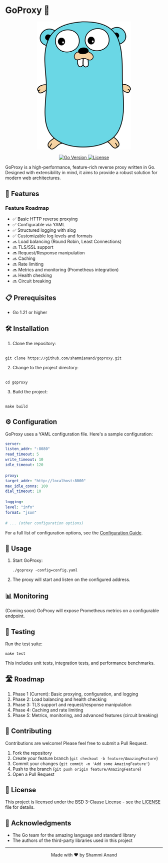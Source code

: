 # GoProxy 🚀

<p align="center">
  <img src="https://raw.githubusercontent.com/golang-samples/gopher-vector/master/gopher.png" alt="GoProxy Gopher" width="300"/>
</p>

<p align="center">
  <a href="https://golang.org/doc/go1.21">
    <img src="https://img.shields.io/badge/Go-1.21+-00ADD8?style=for-the-badge&logo=go" alt="Go Version">
  </a>
  <a href="https://github.com/yourusername/goproxy/blob/main/LICENSE">
    <img src="https://img.shields.io/badge/License-BSD--3--Clause-blue?style=for-the-badge" alt="License">
  </a>
</p>

GoProxy is a high-performance, feature-rich reverse proxy written in Go. Designed with extensibility in mind, it aims to provide a robust solution for modern web architectures.

## 🌟 Features

### Feature Roadmap

- ✅ Basic HTTP reverse proxying
- ✅ Configurable via YAML
- ✅ Structured logging with slog
- ✅ Customizable log levels and formats
- 🔜 Load balancing (Round Robin, Least Connections)
- 🔜 TLS/SSL support
- 🔜 Request/Response manipulation
- 🔜 Caching
- 🔜 Rate limiting
- 🔜 Metrics and monitoring (Prometheus integration)
- 🔜 Health checking
- 🔜 Circuit breaking

## 📋 Prerequisites

- Go 1.21 or higher

## 🛠 Installation

1. Clone the repository:
```

git clone https://github.com/shammianand/goproxy.git

```
2. Change to the project directory:
```

cd goproxy

```
3. Build the project:
```

make build

````

## ⚙ Configuration

GoProxy uses a YAML configuration file. Here's a sample configuration:

```yaml
server:
listen_addr: ":8080"
read_timeout: 5
write_timeout: 10
idle_timeout: 120

proxy:
target_addr: "http://localhost:8000"
max_idle_conns: 100
dial_timeout: 10

logging:
level: "info"
format: "json"

# ... (other configuration options)
````

For a full list of configuration options, see the [Configuration Guide](docs/configuration.md).

## 🚀 Usage

1. Start GoProxy:
   ```
   ./goproxy -config=config.yaml
   ```
2. The proxy will start and listen on the configured address.

## 📊 Monitoring

(Coming soon) GoProxy will expose Prometheus metrics on a configurable endpoint.

## 🧪 Testing

Run the test suite:

```
make test
```

This includes unit tests, integration tests, and performance benchmarks.

## 🛣 Roadmap

1. Phase 1 (Current): Basic proxying, configuration, and logging
2. Phase 2: Load balancing and health checking
3. Phase 3: TLS support and request/response manipulation
4. Phase 4: Caching and rate limiting
5. Phase 5: Metrics, monitoring, and advanced features (circuit breaking)

## 🤝 Contributing

Contributions are welcome! Please feel free to submit a Pull Request.

1. Fork the repository
2. Create your feature branch (`git checkout -b feature/AmazingFeature`)
3. Commit your changes (`git commit -m 'Add some AmazingFeature'`)
4. Push to the branch (`git push origin feature/AmazingFeature`)
5. Open a Pull Request

## 📜 License

This project is licensed under the BSD 3-Clause License - see the [LICENSE](LICENSE) file for details.

## 👏 Acknowledgments

- The Go team for the amazing language and standard library
- The authors of the third-party libraries used in this project

---

<p align="center">
  Made with ❤️ by Shammi Anand
</p>
